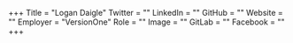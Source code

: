 +++
Title = "Logan Daigle"
Twitter = ""
LinkedIn = ""
GitHub = ""
Website = ""
Employer = "VersionOne"
Role = ""
Image = ""
GitLab = ""
Facebook = ""
+++
